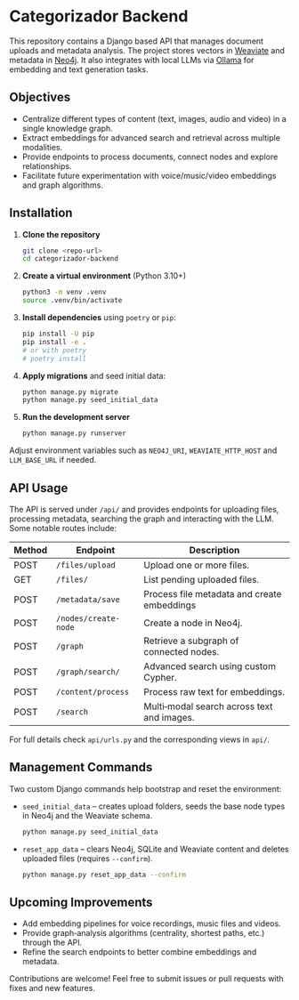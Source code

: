 # Categorizador Backend

This repository contains a Django based API that manages document uploads and metadata analysis. The
project stores vectors in [Weaviate](https://weaviate.io/) and metadata in
[Neo4j](https://neo4j.com/). It also integrates with local LLMs via
[Ollama](https://github.com/jmorganca/ollama) for embedding and text generation tasks.

## Objectives

* Centralize different types of content (text, images, audio and video) in a single knowledge graph.
* Extract embeddings for advanced search and retrieval across multiple modalities.
* Provide endpoints to process documents, connect nodes and explore relationships.
* Facilitate future experimentation with voice/music/video embeddings and graph algorithms.

## Installation

1. **Clone the repository**
   ```bash
   git clone <repo-url>
   cd categorizador-backend
   ```
2. **Create a virtual environment** (Python 3.10+)
   ```bash
   python3 -m venv .venv
   source .venv/bin/activate
   ```
3. **Install dependencies** using `poetry` or `pip`:
   ```bash
   pip install -U pip
   pip install -e .
   # or with poetry
   # poetry install
   ```
4. **Apply migrations** and seed initial data:
   ```bash
   python manage.py migrate
   python manage.py seed_initial_data
   ```
5. **Run the development server**
   ```bash
   python manage.py runserver
   ```

Adjust environment variables such as `NEO4J_URI`, `WEAVIATE_HTTP_HOST` and `LLM_BASE_URL` if needed.

## API Usage

The API is served under `/api/` and provides endpoints for uploading files,
processing metadata, searching the graph and interacting with the LLM. Some
notable routes include:

| Method | Endpoint                           | Description                                 |
| ------ | ---------------------------------- | ------------------------------------------- |
| POST   | `/files/upload`                    | Upload one or more files.                   |
| GET    | `/files/`                          | List pending uploaded files.                |
| POST   | `/metadata/save`                   | Process file metadata and create embeddings |
| POST   | `/nodes/create-node`               | Create a node in Neo4j.                     |
| POST   | `/graph`                           | Retrieve a subgraph of connected nodes.     |
| POST   | `/graph/search/`                   | Advanced search using custom Cypher.        |
| POST   | `/content/process`                 | Process raw text for embeddings.            |
| POST   | `/search`                          | Multi‑modal search across text and images.  |

For full details check `api/urls.py` and the corresponding views in `api/`.

## Management Commands

Two custom Django commands help bootstrap and reset the environment:

* `seed_initial_data` – creates upload folders, seeds the base node types in Neo4j and the Weaviate schema.
  ```bash
  python manage.py seed_initial_data
  ```
* `reset_app_data` – clears Neo4j, SQLite and Weaviate content and deletes uploaded files (requires `--confirm`).
  ```bash
  python manage.py reset_app_data --confirm
  ```

## Upcoming Improvements

* Add embedding pipelines for voice recordings, music files and videos.
* Provide graph‑analysis algorithms (centrality, shortest paths, etc.) through the API.
* Refine the search endpoints to better combine embeddings and metadata.

Contributions are welcome! Feel free to submit issues or pull requests with fixes and new features.
